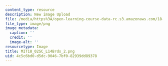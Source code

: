 ```yaml
---
content_type: resource
description: New image Upload
file: /media/https%3A/open-learning-course-data-rc.s3.amazonaws.com/18-02sc-multivariable-calculus-fall-2010/4c5c6bd0d5dc90467bf082939dd89378_MIT18_02SC_L14Brds_2.png
file_type: image/png
image_metadata:
  caption: ''
  credit: ''
  image-alt: ''
resourcetype: Image
title: MIT18_02SC_L14Brds_2.png
uid: 4c5c6bd0-d5dc-9046-7bf0-82939dd89378
---
```

